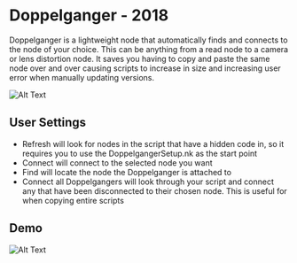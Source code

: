 # Doppelganger - 2018

Doppelganger is a lightweight node that automatically finds and connects to the node of your choice. This can be anything from a read node to a camera or lens distortion node. It saves you having to copy and paste the same node over and over causing scripts to increase in size and increasing user error when manually updating versions. 

![Alt Text](https://github.com/GR33NHAL6H/Uploads/blob/main/Screenshot%202024-07-19%20at%2016.36.40.png)

## User Settings
- Refresh will look for nodes in the script that have a hidden code in, so it requires you to use the DoppelgangerSetup.nk as the start point
- Connect will connect to the selected node you want
- Find will locate the node the Doppelganger is attached to
- Connect all Doppelgangers will look through your script and connect any that have been disconnected to their chosen node. This is useful for when copying entire scripts

## Demo
![Alt Text](https://github.com/GR33NHAL6H/Uploads/blob/main/Doppelganger_001.gif)
